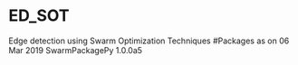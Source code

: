 # ED_SOT
Edge detection using Swarm Optimization Techniques
#Packages as on 06 Mar 2019
SwarmPackagePy 1.0.0a5
